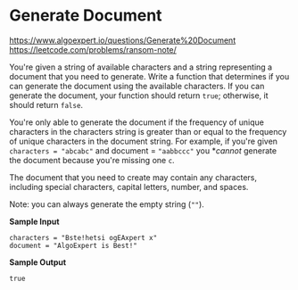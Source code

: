# Generate Document

https://www.algoexpert.io/questions/Generate%20Document
https://leetcode.com/problems/ransom-note/

You're given a string of available characters and a string representing a document that you need to generate. Write a function that determines if you can generate the document using the available characters. If you can generate the document, your function should return `true`; otherwise, it should return `false`.

You're only able to generate the document if the frequency of unique characters in the characters string is greater than or equal to the frequency of unique characters in the document string. For example, if you're given `characters = "abcabc"` and document = `"aabbccc"` you **cannot* generate the document because you're missing one `c`.

The document that you need to create may contain any characters, including special characters, capital letters, number, and spaces.

Note: you can always generate the empty string (`""`).

**Sample Input**
```
characters = "Bste!hetsi ogEAxpert x"
document = "AlgoExpert is Best!"
```

**Sample Output**
```
true
```